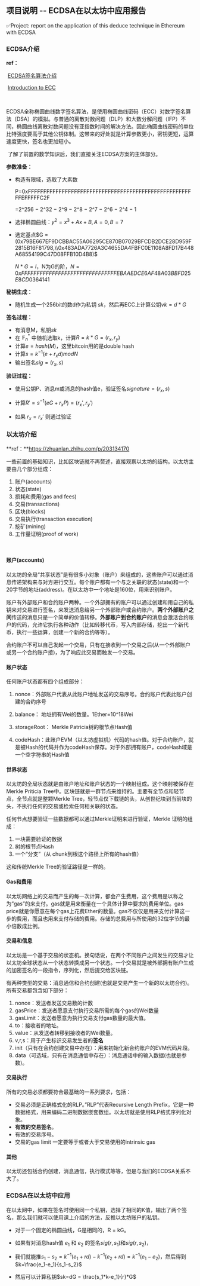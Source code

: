 ## 项目说明 -- ECDSA在以太坊中应用报告

✅Project: report on the application of this deduce technique in Ethereum with ECDSA



### ECDSA介绍

**ref：**

​		[ECDSA签名算法介绍](https://zhuanlan.zhihu.com/p/442141489)

​		[Introduction to ECC](https://onyb.gitbook.io/secp256k1-python/introduction)

​		

​		ECDSA全称椭圆曲线数字签名算法，是使用椭圆曲线密码（ECC）对数字签名算法（DSA）的模拟。与普通的离散对数问题（DLP）和大数分解问题（IFP）不同，椭圆曲线离散对数问题没有亚指数时间的解决方法。因此椭圆曲线密码的单位比特强度要高于其他公钥体制。这带来的好处就是计算参数更小，密钥更短，运算速度更快，签名也更加短小。

​		了解了前置的数学知识后，我们直接关注ECDSA方案的主体部分。



**参数准备：**

- 构造有限域，选取了大素数

  P=0xFFFFFFFFFFFFFFFFFFFFFFFFFFFFFFFFFFFFFFFFFFFFFFFFFFFFFFFEFFFFFC2F

    =2^256 − 2^32 − 2^9 − 2^8 − 2^7 − 2^6 − 2^4 − 1

- 选择椭圆曲线：$y^2=x^3+Ax+B,A=0,B=7$

- 选定基点$G = (0x79BE667EF9DCBBAC55A06295CE870B07029BFCDB2DCE28D959F2815B16F81798,\\0x483ADA7726A3C4655DA4FBFC0E1108A8FD17B448A68554199C47D08FFB10D4B8)$

  $N*G = I$，N为G的阶，$N=0xFFFFFFFFFFFFFFFFFFFFFFFFFFFFFFFEBAAEDCE6AF48A03BBFD25E8CD0364141$



**秘钥生成：**

- 随机生成一个256bit的数d作为私钥 $sk$，然后再ECC上计算公钥$vk=d*G$



**签名过程：**

- 有消息M，私钥$sk$
- 在 $\mathbb{F}^*_n$ 中随机选取k，计算$R=k*G=(r_x,r_y)$  
- 计算$e=hash(M)$，这里bitcoin用的是double hash
- 计算$s=k^{-1}(e+r_xd)modN$
- 输出签名$sig = (r_x,s)$

**验证过程：**

- 使用公钥P、消息m或消息的hash值e，验证签名$signature = (r_x,s)$

- 计算$R'=s^{-1}(eG+r_xP)=(r_x',r_y')$

- 如果 $r_x = r_x'$ 则通过验证

  

### 以太坊介绍

**ref：**https://zhuanlan.zhihu.com/p/203134170

一些前置的基础知识，比如区块链就不再赘述，直接观察以太坊的结构。以太坊主要由几个部分组成：

1. 账户(accounts)
2. 状态(state)
3. 损耗和费用(gas and fees)
4. 交易(transactions)
5. 区块(blocks)
6. 交易执行(transaction execution)
7. 挖矿(mining)
8. 工作量证明(proof of work)

​	

#### 账户(accounts)

​		以太坊的全局“共享状态”是有很多小对象（账户）来组成的，这些账户可以通过消息传递架构来与对方进行交互。每个账户都有一个与之关联的状态(state)和一个20字节的地址(address)。在以太坊中一个地址是160位，用来识别账户。

​		账户有外部账户和合约账户两种。一个外部拥有的账户可以通过创建和用自己的私钥来对交易进行签名，来发送消息给另一个外部账户或合约账户。**两个外部账户之间**传送的消息只是一个简单的价值转移。**外部账户到合约账户**的消息会激活合约账户的代码，允许它执行各种动作（比如转移代币，写入内部存储，挖出一个新代币，执行一些运算，创建一个新的合约等等）。

​		合约账户不可以自己发起一个交易，只有在接收到一个交易之后(从一个外部账户或另一个合约账户接)，为了响应此交易而触发一个交易。



#### 账户状态

任何账户状态都有四个组成部分：

1. nonce：外部账户代表从此账户地址发送的交易序号。合约账户代表此账户创建的合约序号

2. balance： 地址拥有Wei的数量。1Ether=10^18Wei

3. storageRoot： Merkle Patricia树的根节点Hash值

4. codeHash：此账户EVM（以太坊虚拟机）代码的hash值。对于合约账户，就是被Hash的代码并作为codeHash保存。对于外部拥有账户，codeHash域是一个空字符串的Hash值

   

#### 世界状态

​		以太坊的全局状态就是由账户地址和账户状态的一个映射组成。这个映射被保存在Merkle Priticia Tree中。区块链就是一群节点来维持的。主要有全节点和轻节点，全节点就是整颗Merkle Tree，轻节点仅下载链的头，从创世纪块到当前块的头，不执行任何的交易或检索任何相关联的状态。

任何节点想要验证一些数据都可以通过Merkle证明来进行验证，Merkle 证明的组成：

1. 一块需要验证的数据
2. 树的根节点Hash
3. 一个“分支”（从 chunk到根这个路径上所有的hash值）

这和传统Merkle Tree的验证路径是一样的。

#### Gas和费用

​		以太坊网络上的交易而产生的每一次计算，都会产生费用，这个费用是以称之为”gas”的来支付。gas就是用来衡量在一个具体计算中要求的费用单位。gas price就是你愿意在每个gas上花费Ether的数量。gas不仅仅是用来支付计算这一步的费用，而且也用来支付存储的费用。存储的总费用与所使用的32位字节的最小倍数成比例。

#### 交易和信息

​		以太坊是一个基于交易的状态机。换句话说，在两个不同账户之间发生的交易才让以太坊全球状态从一个状态转换成另一个状态。一个交易就是被外部拥有账户生成的加密签名的一段指令，序列化，然后提交给区块链。

​		有两种类型的交易：消息通信和合约创建(也就是交易产生一个新的以太坊合约)。所有交易都包含如下部分：

1. nonce：发送者发送交易数的计数
2. gasPrice：发送者愿意支付执行交易所需的每个gas的Wei数量
3. gasLimit：发送者愿意为执行交易支付gas数量的最大值。
4. to：接收者的地址。
5. value：从发送者转移到接收者的Wei数量。
6. v,r,s：用于产生标识交易发生者的**签名**
7. init（只有在合约创建交易中存在）：用来初始化新合约账户的EVM代码片段。
8. data（可选域，只有在消息通信中存在）：消息通话中的输入数据(也就是参数)。



#### 交易执行

所有的交易必须都要符合最基础的一系列要求，包括：

- 交易必须是正确格式化的RLP。”RLP”代表Recursive Length Prefix，它是一种数据格式，用来编码二进制数据嵌套数组。以太坊就是使用RLP格式序列化对象。
- **有效的交易签名**。
- 有效的交易序号。
- 交易的gas limit 一定要等于或者大于交易使用的intrinsic gas



#### 其他

以太坊还包括合约创建，消息通信，执行模式等等，但是与我们的ECDSA关系不大了。



### ECDSA在以太坊中应用

​		在以太网中，如果在签名时使用同一个私钥，选择了相同的K值，输出了两个签名，那么我们就可以使用课上介绍的方法，反推以太坊账户的私钥。

- 对于一个固定的椭圆曲线，G是相同的，R = kG。

- 如果有对消息hash值 $e_1$ 和 $e_2$ 的签名$sig(r,s_1)$和$sig(r,s_2)$，

- 我们就能推$s_1-s_2=k^{-1}(e_1+rd)-k^{-1}(e_2+rd)=k^{-1}(e_1-e_2)$，然后得到$k=\frac{e_1-e_1}{s_1-s_2}$

- 然后可以计算私钥$sk=dG = \frac{s_1*k-e_1}{r}*G$



